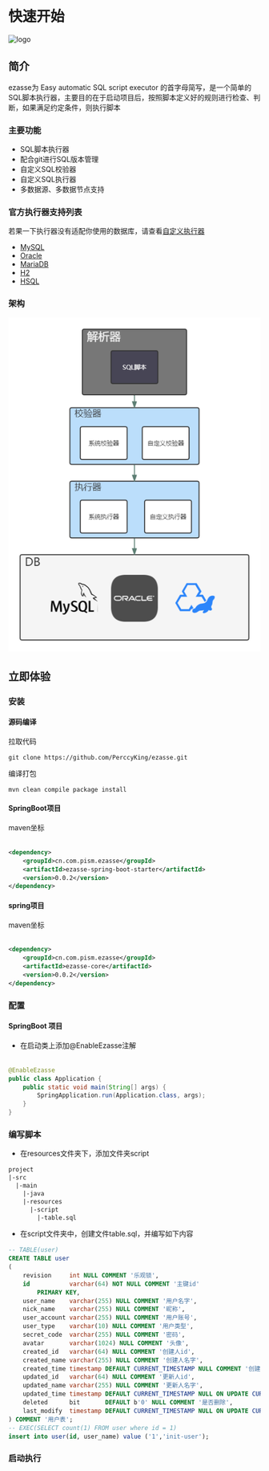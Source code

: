 # 快速开始
![logo]()
## 简介
ezasse为 Easy automatic SQL script executor 的首字母简写，是一个简单的SQL脚本执行器，主要目的在于启动项目后，按照脚本定义好的规则进行检查、判断，如果满足约定条件，则执行脚本

### 主要功能
* SQL脚本执行器
* 配合git进行SQL版本管理
* 自定义SQL校验器
* 自定义SQL执行器
* 多数据源、多数据节点支持

### 官方执行器支持列表
若果一下执行器没有适配你使用的数据库，请查看[自定义执行器](#)
* [MySQL](https://github.com/PerccyKing/ezasse/blob/master/ezasse-core/src/main/java/cn/com/pism/ezasse/executor/MysqlEzasseExecutor.java)
* [Oracle](https://github.com/PerccyKing/ezasse/blob/master/ezasse-core/src/main/java/cn/com/pism/ezasse/executor/OracleEzasseExecutor.java)
* [MariaDB](https://github.com/PerccyKing/ezasse/blob/master/ezasse-core/src/main/java/cn/com/pism/ezasse/executor/MariaDbEzasseExecutor.java)
* [H2](https://github.com/PerccyKing/ezasse/blob/master/ezasse-core/src/main/java/cn/com/pism/ezasse/executor/H2EzasseExecutor.java)
* [HSQL](https://github.com/PerccyKing/ezasse/blob/master/ezasse-core/src/main/java/cn/com/pism/ezasse/executor/HsqlDbExecutor.java)

### 架构
![](../.vuepress/public/images/ezasse-framework.png)
## 立即体验

### 安装

#### 源码编译

拉取代码

```shell
git clone https://github.com/PerccyKing/ezasse.git
```

编译打包

```shell
mvn clean compile package install
```

#### SpringBoot项目

maven坐标

```xml

<dependency>
    <groupId>cn.com.pism.ezasse</groupId>
    <artifactId>ezasse-spring-boot-starter</artifactId>
    <version>0.0.2</version>
</dependency>
```

#### spring项目

maven坐标

```xml

<dependency>
    <groupId>cn.com.pism.ezasse</groupId>
    <artifactId>ezasse-core</artifactId>
    <version>0.0.2</version>
</dependency>
```

### 配置

#### SpringBoot 项目

* 在启动类上添加@EnableEzasse注解

```java

@EnableEzasse
public class Application {
    public static void main(String[] args) {
        SpringApplication.run(Application.class, args);
    }
}
```

### 编写脚本

* 在resources文件夹下，添加文件夹script

```
project
|-src
  |-main
    |-java
    |-resources
      |-script
        |-table.sql
```

* 在script文件夹中，创建文件table.sql，并编写如下内容

```sql
-- TABLE(user)
CREATE TABLE user
(
    revision     int NULL COMMENT '乐观锁',
    id           varchar(64) NOT NULL COMMENT '主键id'
        PRIMARY KEY,
    user_name    varchar(255) NULL COMMENT '用户名字',
    nick_name    varchar(255) NULL COMMENT '昵称',
    user_account varchar(255) NULL COMMENT '用户账号',
    user_type    varchar(10) NULL COMMENT '用户类型',
    secret_code  varchar(255) NULL COMMENT '密码',
    avatar       varchar(1024) NULL COMMENT '头像',
    created_id   varchar(64) NULL COMMENT '创建人id',
    created_name varchar(255) NULL COMMENT '创建人名字',
    created_time timestamp DEFAULT CURRENT_TIMESTAMP NULL COMMENT '创建时间',
    updated_id   varchar(64) NULL COMMENT '更新人id',
    updated_name varchar(255) NULL COMMENT '更新人名字',
    updated_time timestamp DEFAULT CURRENT_TIMESTAMP NULL ON UPDATE CURRENT_TIMESTAMP COMMENT '更新时间',
    deleted      bit       DEFAULT b'0' NULL COMMENT '是否删除',
    last_modify  timestamp DEFAULT CURRENT_TIMESTAMP NULL ON UPDATE CURRENT_TIMESTAMP COMMENT '最后修改时间'
) COMMENT '用户表';
-- EXEC(SELECT count(1) FROM user where id = 1)
insert into user(id, user_name) value ('1','init-user');

```

### 启动执行


